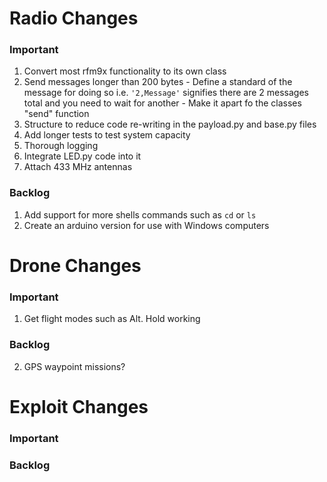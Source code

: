 # Radio Changes
### Important
1. Convert most rfm9x functionality to its own class
  1. Send messages longer than 200 bytes
    - Define a standard of the message for doing so i.e. `'2,Message'` signifies there are 2 messages total and you need to wait for another
    - Make it apart fo the classes "send" function
  2. Structure to reduce code re-writing in the payload.py and base.py files
2. Add longer tests to test system capacity
3. Thorough logging
4. Integrate LED.py code into it
5. Attach 433 MHz antennas

### Backlog
1. Add support for more shells commands such as `cd` or `ls`
2. Create an arduino version for use with Windows computers

# Drone Changes
### Important
1. Get flight modes such as Alt. Hold working
### Backlog
2. GPS waypoint missions?

# Exploit Changes
### Important
### Backlog